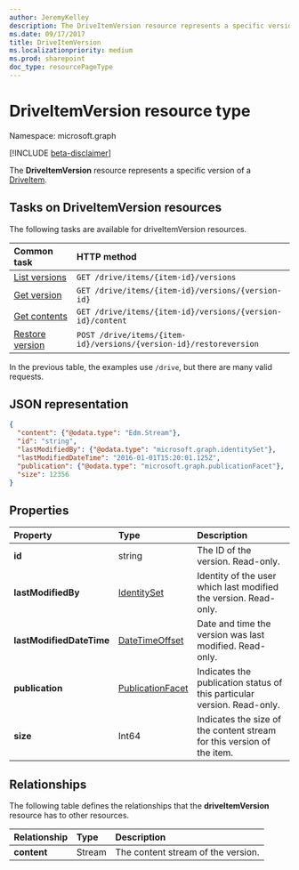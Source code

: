 ```yaml
---
author: JeremyKelley
description: The DriveItemVersion resource represents a specific version of a DriveItem.
ms.date: 09/17/2017
title: DriveItemVersion
ms.localizationpriority: medium
ms.prod: sharepoint
doc_type: resourcePageType
---
```


# DriveItemVersion resource type

Namespace: microsoft.graph

[!INCLUDE [beta-disclaimer](../../includes/beta-disclaimer.md)]

The **DriveItemVersion** resource represents a specific version of a [DriveItem](driveitem.md).

## Tasks on DriveItemVersion resources

The following tasks are available for driveItemVersion resources.

| Common task                        | HTTP method                                                        |
| :--------------------------------- | :----------------------------------------------------------------- |
| [List versions][version-list]      | `GET /drive/items/{item-id}/versions`                              |
| [Get version][version-get]         | `GET /drive/items/{item-id}/versions/{version-id}`                 |
| [Get contents][content-get]        | `GET /drive/items/{item-id}/versions/{version-id}/content`         |
| [Restore version][version-restore] | `POST /drive/items/{item-id}/versions/{version-id}/restoreversion` |

[version-list]: ../api/driveitem-list-versions.md
[version-get]: ../api/driveitemversion-get.md
[content-get]: ../api/driveitemversion-get-contents.md
[version-restore]: ../api/driveitemversion-restore.md

In the previous table, the examples use `/drive`, but there are many valid requests.

## JSON representation

<!-- { "blockType": "resource","keyProperty":"id", "@odata.type": "microsoft.graph.driveItemVersion", "@type.aka": "oneDrive.driveItemVersion" } -->

```json
{
  "content": {"@odata.type": "Edm.Stream"},
  "id": "string",
  "lastModifiedBy": {"@odata.type": "microsoft.graph.identitySet"},
  "lastModifiedDateTime": "2016-01-01T15:20:01.125Z",
  "publication": {"@odata.type": "microsoft.graph.publicationFacet"},
  "size": 12356
}
```

## Properties

| Property                 | Type                                                 | Description                                                             |
| :----------------------- | :--------------------------------------------------- | :---------------------------------------------------------------------- |
| **id**                   | string                                               | The ID of the version. Read-only.                                       |
| **lastModifiedBy**       | [IdentitySet](../resources/identityset.md)           | Identity of the user which last modified the version. Read-only.        |
| **lastModifiedDateTime** | [DateTimeOffset](../resources/timestamp.md)          | Date and time the version was last modified. Read-only.                 |
| **publication**          | [PublicationFacet](../resources/publicationfacet.md) | Indicates the publication status of this particular version. Read-only. |
| **size**                 | Int64                                                | Indicates the size of the content stream for this version of the item.  |

## Relationships

The following table defines the relationships that the **driveItemVersion** resource has to other resources.

| Relationship | Type   | Description                        |
| :----------- | :----- | :--------------------------------- |
| **content**  | Stream | The content stream of the version. |

<!--
{
  "type": "#page.annotation",
  "description": "The version facet provides information about the properties of a file version.",
  "keywords": "version,versions,version-history,history",
  "section": "documentation",
  "tocPath": "Facets/Version",
  "suppressions": []
}
-->
